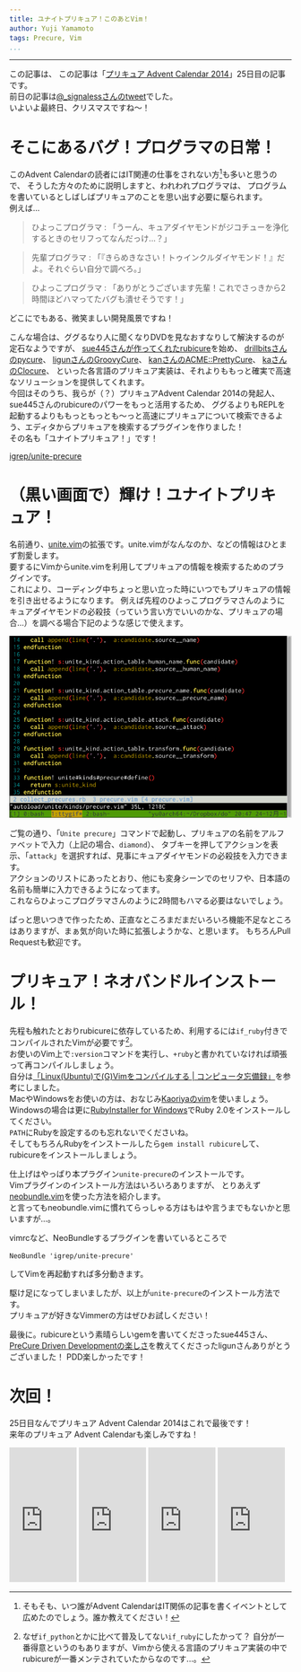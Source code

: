 ```yaml
---
title: ユナイトプリキュア！このあとVim！
author: Yuji Yamamoto
tags: Precure, Vim
...
```

---

この記事は、
この記事は「[プリキュア Advent Calendar 2014](http://www.adventar.org/calendars/328)」25日目の記事です。 \
前日の記事は[@\_signalessさんのtweet](https://twitter.com/_signaless/status/547539130557534209)でした。 \
いよいよ最終日、クリスマスですね～！

# そこにあるバグ！プログラマの日常！

このAdvent Calendarの読者にはIT関連の仕事をされない方[^origin]も多いと思うので、
そうした方々のために説明しますと、われわれプログラマは、
プログラムを書いているとしばしばプリキュアのことを思い出す必要に駆られます。 \
例えば...

[^origin]: そもそも、いつ誰がAdvent CalendarはIT関係の記事を書くイベントとして広めたのでしょう。誰か教えてください！

> ひよっこプログラマ
> :    「うーん、キュアダイヤモンドがジコチューを浄化するときのセリフってなんだっけ...？」

> 先輩プログラマ
> :    「『きらめきなさい！トゥインクルダイヤモンド！』だよ。それぐらい自分で調べろ。」

> ひよっこプログラマ
> :    「ありがとうございます先輩！これでさっきから2時間ほどハマってたバグも潰せそうです！」

どこにでもある、微笑ましい開発風景ですね！

こんな場合は、ググるなり人に聞くなりDVDを見なおすなりして解決するのが定石なようですが、
[sue445さんが作ってくれたrubicure](https://github.com/sue445/rubicure)を始め、
[drillbitsさんのpycure](https://github.com/drillbits/pycure)、
[ligunさんのGroovyCure](http://blog.ligun.net/2014/12/cure_advent_2014_01/)、
[kanさんのACME::PrettyCure](http://perl-users.jp/articles/advent-calendar/2010/acme/6)、
[kaさんのClocure](https://gist.github.com/kaosf/67639b8a7d33cd0d14ff)、
といった各言語のプリキュア実装は、それよりももっと確実で高速なソリューションを提供してくれます。 \
今回はそのうち、我らが（？）プリキュアAdvent Calendar 2014の発起人、sue445さんのrubicureのパワーをもっと活用するため、
ググるよりもREPLを起動するよりももっともっとも〜っと高速にプリキュアについて検索できるよう、エディタからプリキュアを検索するプラグインを作りました！ \
その名も「ユナイトプリキュア！」です！

[igrep/unite-precure](https://github.com/igrep/unite-precure)

# （黒い画面で）輝け！ユナイトプリキュア！

名前通り、[unite.vim](https://github.com/Shougo/unite.vim)の拡張です。unite.vimがなんなのか、などの情報はひとまず割愛します。 \
要するにVimからunite.vimを利用してプリキュアの情報を検索するためのプラグインです。 \
これにより、コーディング中ちょっと思い立った時にいつでもプリキュアの情報を引き出せるようになります。
例えば先程のひよっこプログラマさんのようにキュアダイヤモンドの必殺技（っていう言い方でいいのかな、プリキュアの場合...）を調べる場合下記のような感じで使えます。

![](/imgs/2014-12-25-unite-precure-demo.gif)

ご覧の通り、「`Unite precure`」コマンドで起動し、プリキュアの名前をアルファベットで入力（上記の場合、`diamond`）、
タブキーを押してアクションを表示、「`attack`」を選択すれば、見事にキュアダイヤモンドの必殺技を入力できます。 \
アクションのリストにあったとおり、他にも変身シーンでのセリフや、日本語の名前も簡単に入力できるようになってます。 \
これならひよっこプログラマさんのように2時間もハマる必要はないでしょう。

ぱっと思いつきで作ったため、正直なところまだまだいろいろ機能不足なところはありますが、まぁ気が向いた時に拡張しようかな、と思います。
もちろんPull Requestも歓迎です。

# プリキュア！ネオバンドルインストール！

先程も触れたとおりrubicureに依存しているため、利用するには`if_ruby`付きでコンパイルされたVimが必要です[^ruby]。 \
お使いのVim上で`:version`コマンドを実行し、`+ruby`と書かれていなければ頑張って再コンパイルしましょう。 \
自分は[「Linux(Ubuntu)で(G)Vimをコンパイルする | コンピュータ忘備録」](http://c0lvlput3r.blogspot.jp/2013/07/building-gvim-on-ubuntu-linux.html)を参考にしました。 \
MacやWindowsをお使いの方は、おなじみ[Kaoriyaのvim](http://vim-jp.org/)を使いましょう。 \
Windowsの場合は更に[RubyInstaller for Windows](http://rubyinstaller.org/)でRuby 2.0をインストールしてください。 \
`PATH`にRubyを設定するのも忘れないでくださいね。 \
そしてもちろんRubyをインストールしたら`gem install rubicure`して、rubicureをインストールしましょう。

[^ruby]: なぜ`if_python`とかに比べて普及してない`if_ruby`にしたかって？
自分が一番得意というのもありますが、Vimから使える言語のプリキュア実装の中でrubicureが一番メンテされていたからなのです...。

仕上げはやっぱり本プラグイン`unite-precure`のインストールです。 \
Vimプラグインのインストール方法はいろいろありますが、
とりあえず[neobundle.vim](https://github.com/Shougo/neobundle.vim)を使った方法を紹介します。 \
と言ってもneobundle.vimに慣れてらっしゃる方はもはや言うまでもないかと思いますが...。

vimrcなど、NeoBundleするプラグインを書いているところで

```
NeoBundle 'igrep/unite-precure'
```

してVimを再起動すれば多分動きます。

駆け足になってしまいましたが、以上が`unite-precure`のインストール方法です。 \
プリキュアが好きなVimmerの方はぜひお試しください！

最後に。rubicureという素晴らしいgemを書いてくださったsue445さん、
[PreCure Driven Developmentの楽しさ](http://blog.ligun.net/2014/12/cure_advent_2014_02/)を教えてくださったligunさんありがとうございました！
PDD楽しかったです！

# 次回！

25日目なんでプリキュア Advent Calendar 2014はこれで最後です！ \
来年のプリキュア Advent Calendarも楽しみですね！

<iframe src="http://rcm-fe.amazon-adsystem.com/e/cm?lt1=_blank&bc1=000000&IS2=1&bg1=FFFFFF&fc1=000000&lc1=0000FF&t=poe02-22&o=9&p=8&l=as4&m=amazon&f=ifr&ref=ss_til&asins=B00O0G4NB2" style="width:120px;height:240px;" scrolling="no" marginwidth="0" marginheight="0" frameborder="0"></iframe>
<iframe src="http://rcm-fe.amazon-adsystem.com/e/cm?lt1=_blank&bc1=000000&IS2=1&bg1=FFFFFF&fc1=000000&lc1=0000FF&t=poe02-22&o=9&p=8&l=as4&m=amazon&f=ifr&ref=ss_til&asins=4774166340" style="width:120px;height:240px;" scrolling="no" marginwidth="0" marginheight="0" frameborder="0"></iframe>
<iframe src="http://rcm-fe.amazon-adsystem.com/e/cm?lt1=_blank&bc1=000000&IS2=1&bg1=FFFFFF&fc1=000000&lc1=0000FF&t=poe02-22&o=9&p=8&l=as4&m=amazon&f=ifr&ref=ss_til&asins=B00HWLJI3U" style="width:120px;height:240px;" scrolling="no" marginwidth="0" marginheight="0" frameborder="0"></iframe>
<iframe src="http://rcm-fe.amazon-adsystem.com/e/cm?lt1=_blank&bc1=000000&IS2=1&bg1=FFFFFF&fc1=000000&lc1=0000FF&t=poe02-22&o=9&p=8&l=as4&m=amazon&f=ifr&ref=ss_til&asins=4774147958" style="width:120px;height:240px;" scrolling="no" marginwidth="0" marginheight="0" frameborder="0"></iframe>
